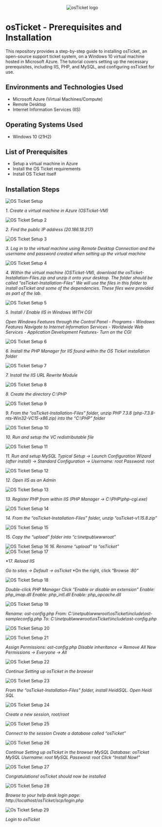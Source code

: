 <p align="center">
<img src="https://i.imgur.com/Clzj7Xs.png" alt="osTicket logo"/>
</p>

<h1>osTicket - Prerequisites and Installation</h1>
This repository provides a step-by-step guide to installing osTicket, an open-source support ticket system, on a Windows 10 virtual machine hosted in Microsoft Azure. The tutorial covers setting up the necessary prerequisites, including IIS, PHP, and MySQL, and configuring osTicket for use.
<br />



<h2>Environments and Technologies Used</h2>

- Microsoft Azure (Virtual Machines/Compute)
- Remote Desktop
- Internet Information Services (IIS)

<h2>Operating Systems Used </h2>

- Windows 10</b> (21H2)

<h2>List of Prerequisites</h2>

- Setup a virtual machine in Azure
- Install the OS Ticket requirements
- Install OS Ticket itself




<h2>Installation Steps</h2>

![OS Ticket Setup](https://github.com/user-attachments/assets/afe23a0e-6341-4de7-a9b4-2c11f976977a)

*1. Create a virtual machine in Azure (OSTicket-VM)*

![OS Ticket Setup 2](https://github.com/user-attachments/assets/8e89d4d6-e755-45f5-93fe-1d744b530ccc)

*2. Find the public IP address (20.186.18.217)*

![OS Ticket Setup 3](https://github.com/user-attachments/assets/20c22800-c6f1-449c-9228-56af40441397)

*3. Log in to the virtual machine using Remote Desktop Connection and the username and password created when setting up the virtual machine*

   
![OS Ticket Setup 4](https://github.com/user-attachments/assets/2215e6b7-5421-45f5-b4b9-004ba39996f8)

*4. Within the virtual machine (OSTicket-VM), download the osTicket-Installation-Files.zip and unzip it onto your desktop. The folder should be called “osTicket-Installation-Files”
We will use the files in this folder to install osTicket and some of the dependencies. These files were provided as part of the lab.*


![OS Ticket Setup 5](https://github.com/user-attachments/assets/8cac0e3c-3d5e-4824-870e-16ab30bcaeea)

*5. Install / Enable IIS in Windows WITH CGI*
   
   *Open Windows Features through the Control Panel - Programs - Windows Features
   Navigate to Internet Information Services - Worldwide Web Services - Application Development Features-
   Turn on the CGI*

![OS Ticket Setup 6](https://github.com/user-attachments/assets/8a24e127-72f5-4ae9-a942-a19f532992ab)

*6. Install the PHP Manager for IIS found within the OS Ticket installation folder*

![OS Ticket Setup 7](https://github.com/user-attachments/assets/a9a4e433-4e90-4d23-a64e-3e9ff0ad0688)

*7. Install the IIS URL Rewrite Module*

![OS Ticket Setup 8](https://github.com/user-attachments/assets/c6536fd6-d0f2-4adf-8dfb-d24b225ab910)

*8. Create the directory C:\PHP*

![OS Ticket Setup 9](https://github.com/user-attachments/assets/7166cfaa-c417-4809-8034-772fe2c8a199)



 *9. From the “osTicket-Installation-Files” folder, unzip PHP 7.3.8 (php-7.3.8-nts-Win32-VC15-x86.zip) into the “C:\PHP” folder*
   
![OS Ticket Setup 10](https://github.com/user-attachments/assets/b2661ca0-77da-4f80-84f5-52c0673d9fd1)

*10. Run and setup the VC redistributable file*

![OS Ticket Setup 11](https://github.com/user-attachments/assets/0cd9580b-8125-42ff-9959-abad56e885ab)

*11. Run and setup MySQL*
*Typical Setup -> Launch Configuration Wizard (after install) -> Standard Configuration ->* 
*Username: root*
*Password: root*


![OS Ticket Setup 12](https://github.com/user-attachments/assets/c2923a73-d8c1-46c3-8fc4-4be7caa9d751)


*12. Open IIS as an Admin*



![OS Ticket Setup 13](https://github.com/user-attachments/assets/9b705a8a-88ba-4ecc-b4c9-37b4907d76a1)

*13. Register PHP from within IIS (PHP Manager -> C:\PHP\php-cgi.exe)*



![OS Ticket Setup 14](https://github.com/user-attachments/assets/4c4c0858-39d9-486b-bd25-abd8cdcedb57)


*14. From the “osTicket-Installation-Files” folder, unzip “osTicket-v1.15.8.zip”*

![OS Ticket Setup 15](https://github.com/user-attachments/assets/797b172a-fc82-4c9a-908f-3ae68bf99f62)


 *15. Copy the “upload” folder into “c:\inetpub\wwwroot”*

![OS Ticket Setup 16](https://github.com/user-attachments/assets/e234aa6a-e213-468f-9f88-a0287105904f)
 *16. Rename “upload” to “osTicket”*
![OS Ticket Setup 17](https://github.com/user-attachments/assets/e77602bc-14a5-4f99-9827-8a6777300ce7)

*17. *Reload IIS*

*Go to sites -> Default -> osTicket*
*On the right, click “Browse *:80”*


![OS Ticket Setup 18](https://github.com/user-attachments/assets/b6933a24-3c9e-49e6-ac03-9ac797a9b528)

*Double-click PHP Manager*
*Click “Enable or disable an extension”*
*Enable: php_imap.dll*
*Enable: php_intl.dll*
*Enable: php_opcache.dll*


![OS Ticket Setup 19](https://github.com/user-attachments/assets/644ae224-bc86-4857-b28d-d4b0c0e57681)

*Rename: ost-config.php*
*From: C:\inetpub\wwwroot\osTicket\include\ost-sampleconfig.php*
*To: C:\inetpub\wwwroot\osTicket\include\ost-config.php*


![OS Ticket Setup 20](https://github.com/user-attachments/assets/f4389faa-a498-4c31-a4a8-24ddc977c6f3)


![OS Ticket Setup 21](https://github.com/user-attachments/assets/5f26fb23-d6aa-4ad2-b1f1-8626a039d438)

*Assign Permissions: ost-config.php*
*Disable inheritance -> Remove All*
*New Permissions -> Everyone -> All*


![OS Ticket Setup 22](https://github.com/user-attachments/assets/51c9e3ea-09bc-4fc3-a9d6-3ea78d67a060)


*Continue Setting up osTicket in the browser*

![OS Ticket Setup 23](https://github.com/user-attachments/assets/b2cd897c-c8b8-43ed-9f4b-375bface2359)


*From the “osTicket-Installation-Files” folder, install HeidiSQL.*
*Open Heidi SQL*




![OS Ticket Setup 24](https://github.com/user-attachments/assets/e31aa7cd-5659-4741-ba8b-560c886df3f9)

*Create a new session, root/root*



![OS Ticket Setup 25](https://github.com/user-attachments/assets/5dfce464-9ece-4ed8-b513-3d2c157bfe6d)

*Connect to the session*
*Create a database called “osTicket”*



![OS Ticket Setup 26](https://github.com/user-attachments/assets/230d0b79-6bcb-41d6-a534-798bd2f487c9)


*Continue Setting up osTicket in the browser*
*MySQL Database: osTicket*
*MySQL Username: root*
*MySQL Password: root*
*Click “Install Now!”*





![OS Ticket Setup 27](https://github.com/user-attachments/assets/d3cfe18c-220e-4aef-a2b5-2807749ab2f2)

*Congratulations! osTicket should now be installed*


![OS Ticket Setup 28](https://github.com/user-attachments/assets/22ecefb0-a186-46bc-8788-a55e7a3a7ddd)

*Browse to your help desk login page: http://localhost/osTicket/scp/login.php*

![Os Ticket Setup 29](https://github.com/user-attachments/assets/9dbd2b87-3930-4fee-a74c-74955092a4bd)

*Login to osTicket*



